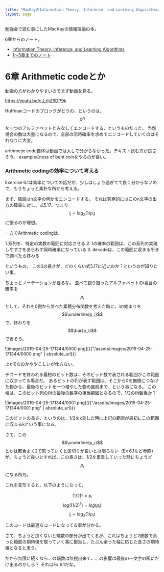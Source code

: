 ```yaml
---
title: "MacKayのInformation Theory, Inference, and Learning Algorithms、6章〜"
layout: page	
---
```


勉強会で読む事にしたMacKayの情報理論の本。

6章からのノート。

- [Information Theory, Inference, and Learning Algorithms](http://www.inference.org.uk/itprnn/book.html)
- [1〜5章までのノート](https://karino2.github.io/2019/04/07/140022.html)

# 6章 Arithmetic codeとか

動画の方がわかりやすいのでまず動画を見る。

https://youtu.be/cJ_rhZ9DP9k

Huffmanコードのブロックがどうの、というのは、$$X^N$$を一つのアルファベットとみなしてエンコードする、というものだった。
当然場合の数は大量になるので、全部の同時確率を求めてエンコードしていくのはそれなりに大変。

arithmetic code自体は動画では大して分からなかった。テキスト読む方が良さそう。
exampleのtoss of bent coinをやるのが良い。


### Arithmetic codingの効率について考える

Exercise 6.1は効率についての話だが、少しはしょり過ぎてて良く分からないので、もうちょっと素朴な所から考える。

まず、結局はn文字の何かをエンコードする。
それは究極的にはこのn文字の出方の確率に対し、式5.17、つまり$$l_i = log_2 (1/p_i)$$に振るのが理想。

一方でArithmetic codingは、

1.系列を、特定の実数の範囲に対応させる
2. 1の確率の範囲は、この系列の実現しやすさをあらわす同時確率になっている
3. decodeは、この範囲に収まる所まで調べたら終わる

というもの。
この3の長さが、どのくらい式5.17に近いのか？というのが知りたい事。

ちょっとノーテーションが要るな。
並べて割り振ったアルファベットのi番目の確率を$$p_i$$として、それを0側から並べた累積分布関数を考えた時に、iの始まりを$$\underline{p_i}$$で、終わりを$$\bar{p_i}$$で表そう。

![images/2019-04-25-171344/0000.png]({{"/assets/images/2019-04-25-171344/0000.png" | absolute_url}})

上が0なのかややこしいが仕方ない。

デコードを終われる最短のビット数は、そのビット数で表される範囲がこの範囲に収まってる場合だ。
あるビットの列が表す範囲は、そこから0を無限につなげた物から、最後のビットを一つ増やした物の直前まで、という事になる。
この幅は、このビット列の桁の最後の数字の担当範囲となるので、1/2の桁数乗か？

![images/2019-04-25-171344/0001.png]({{"/assets/images/2019-04-25-171344/0001.png" | absolute_url}})

このビットの長さ、というのは、1/2をk乗した時に上記の範囲が最初にこの範囲に収まるkという事になる。

さて、この$$\underline{p_i}$$とかは都合よく2で割っていくと区切りが良いとは限らない（Ex 6.1など参照）が、ちょうど良いとすれば、この長さは、1/2を累乗していった時にちょうど$$p_i$$になる所だ。

これを変形すると、以下のようになって、

$$(1/2)^{l_i}= p_i$$
$$log((1/2)^{l_i} )= log(p_i)$$
$$l_i = log_2 (1/p_i)$$

このコードは最適なコードになってる事が分かる。

さて、ちょうど良くないと端数の部分が出てくるが、これはちょうど2進数で余った範囲の期待値を取っていく事に相当し、たぶん余った幅に応じた長さの期待値となると思う。

だから無限に続くならこの端数は無視出来て、この影響は最後の一文字の所にだけ出るのかしら？
それはEx 6.1だな。

